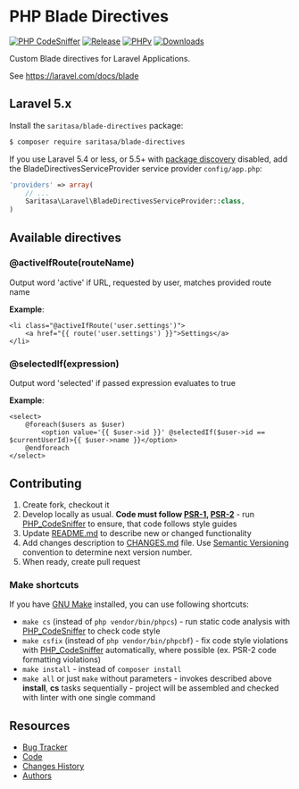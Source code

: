 # PHP Blade Directives

[![PHP CodeSniffer](https://github.com/Saritasa/php-blade-directives/workflows/PHP%20Codesniffer/badge.svg)](https://github.com/Saritasa/php-blade-directives/actions)
[![Release](https://img.shields.io/github/release/saritasa/php-blade-directives.svg)](https://github.com/Saritasa/php-blade-directives/releases)
[![PHPv](https://img.shields.io/packagist/php-v/saritasa/blade-directives.svg)](http://www.php.net)
[![Downloads](https://img.shields.io/packagist/dt/saritasa/blade-directives.svg)](https://packagist.org/packages/saritasa/blade-directives)

Custom Blade directives for Laravel Applications.

See https://laravel.com/docs/blade


## Laravel 5.x

Install the ```saritasa/blade-directives``` package:

```bash
$ composer require saritasa/blade-directives
```

If you use Laravel 5.4 or less,
or 5.5+ with [package discovery](https://laravel.com/docs/5.5/packages#package-discovery) disabled,
add the BladeDirectivesServiceProvider service provider ``config/app.php``:

```php
'providers' => array(
    // ...
    Saritasa\Laravel\BladeDirectivesServiceProvider::class,
)
```

## Available directives

### @activeIfRoute(routeName)
Output word 'active' if URL, requested by user, matches provided route name

**Example**:
```
<li class="@activeIfRoute('user.settings')">
    <a href="{{ route('user.settings') }}">Settings</a>
</li>
```

### @selectedIf(expression)
Output word 'selected' if passed expression evaluates to true

**Example**:
```
<select>
    @foreach($users as $user)
        <option value='{{ $user->id }}' @selectedIf($user->id == $currentUserId)>{{ $user->name }}</option>
    @endforeach
</select>
```

## Contributing

1. Create fork, checkout it
2. Develop locally as usual. **Code must follow [PSR-1](http://www.php-fig.org/psr/psr-1/), [PSR-2](http://www.php-fig.org/psr/psr-2/)** -
    run [PHP_CodeSniffer](https://github.com/squizlabs/PHP_CodeSniffer) to ensure, that code follows style guides
3. Update [README.md](README.md) to describe new or changed functionality
4. Add changes description to [CHANGES.md](CHANGES.md) file. Use [Semantic Versioning](https://semver.org/) convention to determine next version number.
5. When ready, create pull request

### Make shortcuts

If you have [GNU Make](https://www.gnu.org/software/make/) installed, you can use following shortcuts:

* ```make cs``` (instead of ```php vendor/bin/phpcs```) -
    run static code analysis with [PHP_CodeSniffer](https://github.com/squizlabs/PHP_CodeSniffer)
    to check code style
* ```make csfix``` (instead of ```php vendor/bin/phpcbf```) -
    fix code style violations with [PHP_CodeSniffer](https://github.com/squizlabs/PHP_CodeSniffer)
    automatically, where possible (ex. PSR-2 code formatting violations)
* ```make install``` - instead of ```composer install```
* ```make all``` or just ```make``` without parameters -
    invokes described above **install**, **cs** tasks sequentially -
    project will be assembled and checked with linter with one single command

## Resources

* [Bug Tracker](http://github.com/saritasa/php-blade-directives/issues)
* [Code](http://github.com/saritasa/php-blade-directives)
* [Changes History](CHANGES.md)
* [Authors](http://github.com/saritasa/php-blade-directives/contributors)
